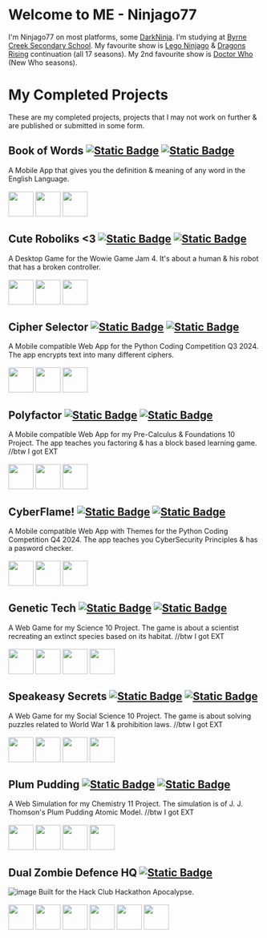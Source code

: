 # Welcome to ME - Ninjago77
I'm Ninjago77 on most platforms, some [DarkNinja](https://discord.com/users/619822198068084747). I'm studying at [Byrne Creek Secondary School](https://byrnecreek.burnabyschools.ca/). My favourite show is [Lego Ninjago](https://ninjago.fandom.com/wiki/List_of_Ninjago_episodes) & [Dragons Rising](https://ninjago.fandom.com/wiki/List_of_Ninjago:_Dragons_Rising_episodes) continuation (all 17 seasons). My 2nd favourite show is [Doctor Who](https://tardis.fandom.com/wiki/List_of_Doctor_Who_television_stories) (New Who seasons).

# My Completed Projects
These are my completed projects, projects that I may not work on further & are published or submitted in some form.

## Book of Words [![Static Badge](https://img.shields.io/badge/Click%20to%20view-Code-black?style=plastic)](https://github.com/Ninjago77/Book-Of-Words) [![Static Badge](https://img.shields.io/badge/Click%20to%20view-Project-green?style=plastic)](https://link.shantech.pro/book-of-words)
A Mobile App that gives you the definition & meaning of any word in the English Language. <br><br>
<img src="https://img.shields.io/badge/Built%20Using-%3A%20-blue?style=flat-square" height=50>
[<img src="https://storage.googleapis.com/cms-storage-bucket/0dbfcc7a59cd1cf16282.png" height=50>](https://flutter.dev/)
[<img src="https://dart.dev/assets/img/logo/dart-64.png" height=50>](https://dart.dev/)


## Cute Roboliks <3 [![Static Badge](https://img.shields.io/badge/Click%20to%20view-Code-black?style=plastic)](https://github.com/Ninjago77/cute-roboliks) [![Static Badge](https://img.shields.io/badge/Click%20to%20view-Project-green?style=plastic)](https://ninjago77.itch.io/cute-roboliks)
A Desktop Game for the Wowie Game Jam 4. It's about a human & his robot that has a broken controller. <br><br>
<img src="https://img.shields.io/badge/Built%20Using-%3A%20-blue?style=flat-square" height=50>
[<img src="https://s3.dualstack.us-east-2.amazonaws.com/pythondotorg-assets/media/community/logos/python-logo-only.png" height=50>](https://www.python.org/)
[<img src="https://user-images.githubusercontent.com/46412508/170405943-e75458ec-6cb4-462e-91ba-43c861a3d6cf.png" height=50>](https://www.pygame.org/)
<p>

## Cipher Selector [![Static Badge](https://img.shields.io/badge/Click%20to%20view-Code-black?style=plastic)](https://github.com/Ninjago77/Python_Competition_2024) [![Static Badge](https://img.shields.io/badge/Click%20to%20view-Project-green?style=plastic)](https://cipherselector.shantech.pro/)
A Mobile compatible Web App for the Python Coding Competition Q3 2024. The app encrypts text into many different ciphers. <br><br>
<img src="https://img.shields.io/badge/Built%20Using-%3A%20-blue?style=flat-square" height=50>
[<img src="https://s3.dualstack.us-east-2.amazonaws.com/pythondotorg-assets/media/community/logos/python-logo-only.png" height=50>](https://www.python.org/)
[<img src="https://github.com/user-attachments/assets/2f520e25-e137-4c1d-86d3-c254c7db43c2" height=50>](https://www.flet.dev/)

## Polyfactor [![Static Badge](https://img.shields.io/badge/Click%20to%20view-Code-black?style=plastic)](https://github.com/Ninjago77/PolyFactor) [![Static Badge](https://img.shields.io/badge/Click%20to%20view-Project-green?style=plastic)](https://polyfactor.shantech.pro/)
A Mobile compatible Web App for my Pre-Calculus & Foundations 10 Project. The app teaches you factoring & has a block based learning game. //btw I got EXT <br><br>
<img src="https://img.shields.io/badge/Built%20Using-%3A%20-blue?style=flat-square" height=50>
[<img src="https://s3.dualstack.us-east-2.amazonaws.com/pythondotorg-assets/media/community/logos/python-logo-only.png" height=50>](https://www.python.org/)
[<img src="https://github.com/user-attachments/assets/2f520e25-e137-4c1d-86d3-c254c7db43c2" height=50>](https://www.flet.dev/)

## CyberFlame! [![Static Badge](https://img.shields.io/badge/Click%20to%20view-Code-black?style=plastic)](https://github.com/Ninjago77/CyberFlame) [![Static Badge](https://img.shields.io/badge/Click%20to%20view-Project-green?style=plastic)](https://cyberflame.shantech.pro/)
A Mobile compatible Web App with Themes for the Python Coding Competition Q4 2024. The app teaches you CyberSecurity Principles & has a pasword checker. <br><br>
<img src="https://img.shields.io/badge/Built%20Using-%3A%20-blue?style=flat-square" height=50>
[<img src="https://s3.dualstack.us-east-2.amazonaws.com/pythondotorg-assets/media/community/logos/python-logo-only.png" height=50>](https://www.python.org/)
[<img src="https://github.com/user-attachments/assets/2f520e25-e137-4c1d-86d3-c254c7db43c2" height=50>](https://www.flet.dev/)

## Genetic Tech [![Static Badge](https://img.shields.io/badge/Click%20to%20view-Code-black?style=plastic)](https://github.com/Ninjago77/genetictech) [![Static Badge](https://img.shields.io/badge/Click%20to%20view-Project-green?style=plastic)](https://genetictech.shantech.pro/)
A Web Game for my Science 10 Project. The game is about a scientist recreating an extinct species based on its habitat. //btw I got EXT <br><br>
<img src="https://img.shields.io/badge/Built%20Using-%3A%20-blue?style=flat-square" height=50>
[<img src="https://upload.wikimedia.org/wikipedia/commons/3/38/HTML5_Badge.svg" height=50>](https://developer.mozilla.org/en-US/docs/Web/HTML)
[<img src="https://upload.wikimedia.org/wikipedia/commons/thumb/4/4c/Typescript_logo_2020.svg/512px-Typescript_logo_2020.svg.png" height=50>](https://www.typescriptlang.org/)
[<img src="https://kaboomjs.com/static/img/k.png" height=50>](https://kaboomjs.com/)

## Speakeasy Secrets [![Static Badge](https://img.shields.io/badge/Click%20to%20view-Code-black?style=plastic)](https://github.com/Ninjago77/speakeasysecrets) [![Static Badge](https://img.shields.io/badge/Click%20to%20view-Project-green?style=plastic)](https://speakeasysecrets.shantech.pro/)
A Web Game for my Social Science 10 Project. The game is about solving puzzles related to World War 1 & prohibition laws. //btw I got EXT <br><br>
<img src="https://img.shields.io/badge/Built%20Using-%3A%20-blue?style=flat-square" height=50>
[<img src="https://upload.wikimedia.org/wikipedia/commons/3/38/HTML5_Badge.svg" height=50>](https://developer.mozilla.org/en-US/docs/Web/HTML)
[<img src="https://upload.wikimedia.org/wikipedia/commons/thumb/4/4c/Typescript_logo_2020.svg/512px-Typescript_logo_2020.svg.png" height=50>](https://www.typescriptlang.org/)
[<img src="https://kaboomjs.com/static/img/k.png" height=50>](https://kaboomjs.com/)

## Plum Pudding [![Static Badge](https://img.shields.io/badge/Click%20to%20view-Code-black?style=plastic)](https://github.com/Ninjago77/JJPudding) [![Static Badge](https://img.shields.io/badge/Click%20to%20view-Project-green?style=plastic)](https://plumpudding.shantech.pro/)
A Web Simulation for my Chemistry 11 Project. The simulation is of J. J. Thomson's Plum Pudding Atomic Model. //btw I got EXT <br><br>
<img src="https://img.shields.io/badge/Built%20Using-%3A%20-blue?style=flat-square" height=50>
[<img src="https://upload.wikimedia.org/wikipedia/commons/3/38/HTML5_Badge.svg" height=50>](https://developer.mozilla.org/en-US/docs/Web/HTML)
[<img src="https://upload.wikimedia.org/wikipedia/commons/6/62/CSS3_logo.svg" height=50>](https://developer.mozilla.org/en-US/docs/Web/CSS)
[<img src="https://cdn.worldvectorlogo.com/logos/javascript-1.svg" height=50>](https://developer.mozilla.org/en-US/docs/Web/JavaScript)

## Dual Zombie Defence HQ [![Static Badge](https://img.shields.io/badge/Click%20to%20view-Code-black?style=plastic)](https://github.com/qcoral/apocalypse-project-2024)
![image](https://github.com/user-attachments/assets/49640155-5867-402e-ba8b-083df5f133c7)
Built for the Hack Club Hackathon Apocalypse. <br> <br>
<img src="https://img.shields.io/badge/Built%20Using-%3A%20-blue?style=flat-square" height=50>
[<img src="https://upload.wikimedia.org/wikipedia/commons/3/38/HTML5_Badge.svg" height=50>](https://developer.mozilla.org/en-US/docs/Web/HTML)
[<img src="https://upload.wikimedia.org/wikipedia/commons/thumb/4/4c/Typescript_logo_2020.svg/512px-Typescript_logo_2020.svg.png" height=50>](https://www.typescriptlang.org/)
[<img src="https://upload.wikimedia.org/wikipedia/commons/a/a7/React-icon.svg" height=50>](https://react.dev/)
[<img src="https://tailwindcss.com/_next/static/media/tailwindcss-mark.3c5441fc7a190fb1800d4a5c7f07ba4b1345a9c8.svg" width=50 height=50>](https://tailwindcss.com/)
[<img src="https://cdn.worldvectorlogo.com/logos/arduino-1.svg" height=50>](https://www.arduino.cc/)


<!--
## Technologies & Tools
### I am an expert in these or I know them very well:-
### I am learning these:-
-->
<!--

## Location History
 - Vancouver, Canada
   - ![Static Badge](https://img.shields.io/badge/Years%20Lived-1-blue)
 - Msheireb, Qatar
   - ![Static Badge](https://img.shields.io/badge/Years%20Lived-1-blue)
 - Al Wukair, Qatar
   - ![Static Badge](https://img.shields.io/badge/Years%20Lived-3-lightgreen)
 - Bangalore, India
   - ![Static Badge](https://img.shields.io/badge/Years%20Lived-3-lightgreen)
 - Bin Mahmoud, Qatar
   - ![Static Badge](https://img.shields.io/badge/Years%20Lived-5-purple)
 - Hyderabad, India
   - ![Static Badge](https://img.shields.io/badge/Years%20Lived-3-lightgreen)
 - Chennai, India
   - ![Static Badge](https://img.shields.io/badge/Years%20Lived-Every%20Year%20Inbetween-pink)

## Education History
 - [Byrne Creek Secondary School](https://byrnecreek.burnabyschools.ca/)
   - ![Static Badge](https://img.shields.io/badge/Grade-10th-orange)
   - 
-->


<!--
**Ninjago77/ninjago77** is a ✨ _special_ ✨ repository because its `README.md` (this file) appears on your GitHub profile.

Here are some ideas to get you started:

- 🔭 I’m currently working on ...
- 🌱 I’m currently learning ...
- 👯 I’m looking to collaborate on ...
- 🤔 I’m looking for help with ...
- 💬 Ask me about ...
- 📫 How to reach me: ...
- 😄 Pronouns: ...
- ⚡ Fun fact: ...
-->
